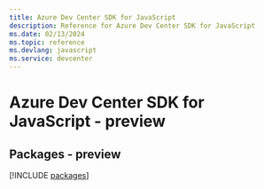 ```yaml
---
title: Azure Dev Center SDK for JavaScript
description: Reference for Azure Dev Center SDK for JavaScript
ms.date: 02/13/2024
ms.topic: reference
ms.devlang: javascript
ms.service: devcenter
---
```

# Azure Dev Center SDK for JavaScript - preview
## Packages - preview
[!INCLUDE [packages](dev-center-index.md)]